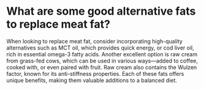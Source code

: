 # What are some good alternative fats to replace meat fat?

When looking to replace meat fat, consider incorporating high-quality alternatives such as MCT oil, which provides quick energy, or cod liver oil, rich in essential omega-3 fatty acids. Another excellent option is raw cream from grass-fed cows, which can be used in various ways—added to coffee, cooked with, or even paired with fruit. Raw cream also contains the Wulzen factor, known for its anti-stiffness properties. Each of these fats offers unique benefits, making them valuable additions to a balanced diet.
